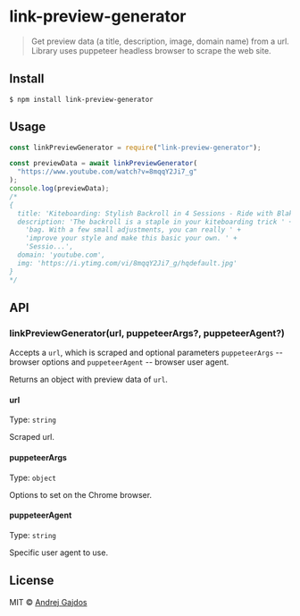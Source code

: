 # link-preview-generator

> Get preview data (a title, description, image, domain name) from a url. Library uses puppeteer headless browser to scrape the web site.

## Install

```
$ npm install link-preview-generator
```

## Usage

```js
const linkPreviewGenerator = require("link-preview-generator");

const previewData = await linkPreviewGenerator(
  "https://www.youtube.com/watch?v=8mqqY2Ji7_g"
);
console.log(previewData);
/*
{
  title: 'Kiteboarding: Stylish Backroll in 4 Sessions - Ride with Blake: Vlog 20',
  description: 'The backroll is a staple in your kiteboarding trick ' +
    'bag. With a few small adjustments, you can really ' +
    'improve your style and make this basic your own. ' +
    'Sessio...',
  domain: 'youtube.com',
  img: 'https://i.ytimg.com/vi/8mqqY2Ji7_g/hqdefault.jpg'
}
*/
```

## API

### linkPreviewGenerator(url, puppeteerArgs?, puppeteerAgent?)

Accepts a `url`, which is scraped and optional parameters `puppeteerArgs` -- browser options and `puppeteerAgent` -- browser user agent.

Returns an object with preview data of `url`.

#### url

Type: `string`

Scraped url.

#### puppeteerArgs

Type: `object`

Options to set on the Chrome browser.

#### puppeteerAgent

Type: `string`

Specific user agent to use.

## License

MIT © [Andrej Gajdos](http://andrejgajdos.com)
